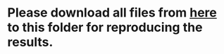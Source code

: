 # Please download all files from [here](https://mailmissouri-my.sharepoint.com/:f:/g/personal/hefe_umsystem_edu/EsibW2_H499DtJCprxoHWNEBDCttnwmeeYfvlhgRBhulhw?e=PjfCzo) to this folder for reproducing the results. 